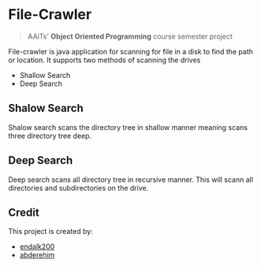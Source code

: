 # File-Crawler

> AAiTs' **Object Oriented Programming** course semester project

File-crawler is java application for scanning for file in a disk to find
the path or location. It supports two methods of scanning the drives

* Shallow Search
* Deep Search

## Shalow Search

Shalow search scans the directory tree in shallow manner meaning scans three
directory tree deep.

## Deep Search

Deep search scans all directory tree in recursive manner. This will scann all directories
and subdirectories on the drive.

## Credit

This project is created by:

* [endalk200](https://github.com/endalk200)
* [abderehim](https://github.com/abderehim)
